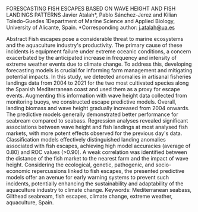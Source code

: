 FORESCASTING FISH ESCAPES BASED ON WAVE HEIGHT AND FISH LANDINGS PATTERNS
Javier Atalah*, Pablo Sánchez-Jerez and Kilian Toledo-Guedes
1Department of Marine Science and Applied Biology, University of Alicante, Spain.
*Corresponding author: j.atalah@ua.es

Abstract
Fish escapes pose a considerable threat to marine ecosystems and the aquaculture industry's productivity. The primary cause of these incidents is equipment failure under extreme oceanic conditions, a concern exacerbated by the anticipated increase in frequency and intensity of extreme weather events due to climate change. To address this, developing forecasting models is crucial for informing farm management and mitigating potential impacts. In this study, we detected anomalies in artisanal fisheries landings data from 2004 to 2021 for the two most cultivated species along the Spanish Mediterranean coast and used them as a proxy for escape events. Augmenting this information with wave height data collected from monitoring buoys, we constructed escape predictive models. Overall, landing biomass and wave height gradually increased from 2004 onwards. The predictive models generally demonstrated better performance for seabream compared to seabass. Regression analyses revealed significant associations between wave height and fish landings at most analysed fish markets, with more potent effects observed for the previous day's data. Classification models effectively distinguished landing anomalies associated with fish escapes, achieving high model accuracies (average of 0.80) and ROC values (>0.90). A weak correlation was identified between the distance of the fish market to the nearest farm and the impact of wave height. Considering the ecological, genetic, pathogenic, and socio-economic repercussions linked to fish escapes, the presented predictive models offer an avenue for early warning systems to prevent such incidents, potentially enhancing the sustainability and adaptability of the aquaculture industry to climate change.
Keywords: Mediterranean seabass, Gilthead seabream, fish escapes, climate change, extreme weather, aquaculture, Spain.
